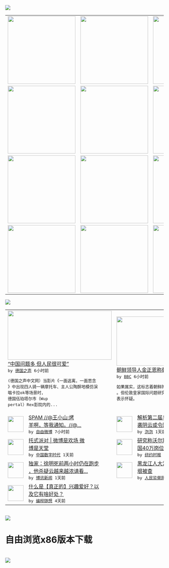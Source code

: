 

<a href="https://github.com/greatfire/z/raw/master/FreeBrowser.apk"><img src="https://raw.githubusercontent.com/greatfire/wiki/master/x/header.png" /></a><table><tr><td width="262" align="center" valign="center"><a href="https://github.com/greatfire/wiki/wiki/nyt" title="纽约时报中文网 国际纵览"><img src="https://raw.githubusercontent.com/greatfire/wiki/master/x/nyt_flag.png" width="215"/></a></td><td width="262" align="center" valign="center"><a href="https://github.com/greatfire/wiki/wiki/dw" title=""><img src="https://raw.githubusercontent.com/greatfire/wiki/master/x/dw_flag.png" width="215"/></a></td><td width="262" align="center" valign="center"><a href="https://github.com/greatfire/wiki/wiki/rmjd" title=""><img src="https://raw.githubusercontent.com/greatfire/wiki/master/x/rmjd_flag.png" width="215"/></a></td></tr><tr><td width="262" align="center" valign="center"><a href="https://github.com/paopaonetizen/website" title="泡泡 - 未经审查的互联网信息"><img src="https://raw.githubusercontent.com/greatfire/wiki/master/x/pp_flag.png" width="215"/></a></td><td width="262" align="center" valign="center"><a href="https://github.com/getlantern/mirror" title="以及自由微博和GreatFire.org官方中文论坛"><img src="https://raw.githubusercontent.com/greatfire/wiki/master/x/lantern_flag.png" width="215"/></a></td><td width="262" align="center" valign="center"><a href="https://github.com/cdtmirrors/m/" title=""><img src="https://raw.githubusercontent.com/greatfire/wiki/master/x/cdt_flag.png" width="215"/></a></td></tr><tr><td width="262" align="center" valign="center"><a href="https://github.com/program-think/blog" title="编程随想的博客"><img src="https://raw.githubusercontent.com/greatfire/wiki/master/x/pt_flag.png" width="215"/></a></td><td width="262" align="center" valign="center"><a href="https://github.com/greatfire/wiki/wiki/bbc" title=""><img src="https://raw.githubusercontent.com/greatfire/wiki/master/x/bbc_flag.png" width="215"/></a></td><td width="262" align="center" valign="center"><a href="https://github.com/freeweibo/s" title="自由微博 - 匿名和不受屏蔽的新浪微博搜索"><img src="https://raw.githubusercontent.com/greatfire/wiki/master/x/fw_flag.png" width="215"/></a></td></tr><tr><td width="262" align="center" valign="center"><a href="https://github.com/greatfire/wiki/wiki/google" title=""><img src="https://raw.githubusercontent.com/greatfire/wiki/master/x/google_flag.png" width="215"/></a></td><td width="262" align="center" valign="center"><a href="https://github.com/bxnews/boxun" title=""><img src="https://raw.githubusercontent.com/greatfire/wiki/master/x/bx_flag.png" width="215"/></a></td><td width="262" align="center" valign="center"><a href="https://github.com/greatfire/wiki/wiki/open-source" title="欢迎访问GreatFire.org开发者项目网站"><img src="https://raw.githubusercontent.com/greatfire/wiki/master/x/open-source_flag.png" width="215"/></a></td></tr></table><img src="https://raw.githubusercontent.com/greatfire/wiki/master/x/newsfeed text.png" /><table cols="4"><tr><td colspan="2" width="380"><a href="http://dw.com/p/1HLYM?maca=chi-GK-text-greatfire-all-chinese-15625-xml-mrss"><img src="http://www.dw.com/image/0,,18910713_302,00.jpg" width="330" height="156"/></a></br><a href="http://dw.com/p/1HLYM?maca=chi-GK-text-greatfire-all-chinese-15625-xml-mrss">“中国问题多 但人民很可爱”</a></br><kbd> by <a href="http://dw.de">德国之声</a> 6小时前 </kbd></br><pre>(德国之声中文网）当影片《一面逃离，一面思念<br/>》中出现四人骑一辆摩托车、主人公陶醉地模仿演<br/>唱卡拉ok等场景时， 德国伍珀塔尔市（Wup<br/>pertal）Rex影院内的...</pre></td><td colspan="2" width="380"><a href="http://www.bbc.com/zhongwen/simp/world/2015/12/151210_korea_h_bomb"><img src="http://a.files.bbci.co.uk/worldservice/live/assets/images/2015/12/10/151210104254_kim_jong_un__144x81_epa_nocredit.jpg" width="330" height="156"/></a></br><a href="http://www.bbc.com/zhongwen/simp/world/2015/12/151210_korea_h_bomb">朝鲜领导人金正恩称朝鲜已有氢弹</a></br><kbd> by <a href="http://www.bbc.co.uk/zhongwen/simp">BBC</a> 6小时前 </kbd></br><pre>如果属实，这标志着朝鲜的核能力取得了显著进展<br/>。但伦敦皇家国际问题研究所的亚洲项目专家对此<br/>表示怀疑。</pre></td></tr><tr><td><img src="http://ww2.sinaimg.cn/large/006eJCSZjw1eyulr3cxluj30zk0qojwp.jpg" width="50" height="50"/></td><td width="280"><a href="https://freeweibo.com/weibo/3918651524554151">SPAM  //@王小山:烤<br/>羊啊，等我通知。//@...</a></br><kbd> by <a href="https://freeweibo.com/">自由微博</a> 7小时前 </kbd></td><td><img src="https://raw.githubusercontent.com/greatfire/wiki/master/x/pp_logo.png" width="50" height="50"/></td><td width="280"><a href="https://pao-pao.net/article/649">解析第二届乌镇局域网大会：恐<br/>袭阴云或令网络失去自由</a></br><kbd> by <a href="https://pao-pao.net">泡泡</a> 1天前 </kbd></td></tr><tr><td><img src="http://chinadigitaltimes.net/chinese/files/2015/12/11Jdma.jpg" width="50" height="50"/></td><td width="280"><a href="http://feedproxy.google.com/~r/chinadigitaltimes/yqjh/~3/wAaFvyt_t1U/">托式派对 | 微博是欢场 微<br/>博是天堂</a></br><kbd> by <a href="http://chinadigitaltimes.net/chinese/">中国数字时代</a> 1天前 </kbd></td><td><img src="http://static01.nyt.com/images/2015/12/09/business/09walmart/09walmart-articleLarge.jpg" width="50" height="50"/></td><td width="280"><a href="https://d3qlz4p8smvoli.cloudfront.net/business/20151210/c10walmart/">研究称沃尔玛进口中国商品致美<br/>国40万岗位流失</a></br><kbd> by <a href="http://m.cn.nytimes.com/">纽约时报</a> 1天前 </kbd></td></tr><tr><td><img src="https://raw.githubusercontent.com/greatfire/wiki/master/x/bx_logo.png" width="50" height="50"/></td><td width="280"><a href="http://www.boxun.com/news/gb/china/2015/12/201512100950.shtml">独家：徐明死前两小时仍在跑步<br/>，他杀疑云越来越浓请看...</a></br><kbd> by <a href="http://www.boxun.com">博讯新闻</a> 1天前 </kbd></td><td><img src="http://www.rmjdw.com/uploads/allimg/151208/11300J560-0.jpg" width="50" height="50"/></td><td width="280"><a href="http://www.rmjdw.com//fanfuqianshao/20151208/15246.html">黑龙江人大常委会党组书记盖如<br/>垠被查 </a></br><kbd> by <a href="http://www.rmjdw.com/">人民监督网</a> 2天前 </kbd></td></tr><tr><td><img src="https://raw.githubusercontent.com/greatfire/wiki/master/x/pt_logo.png" width="50" height="50"/></td><td width="280"><a href="http://feedproxy.google.com/~r/programthink/~3/dK8n2h7V2vA/Hobbies-and-Interests.html">什么是【真正的】兴趣爱好？以<br/>及它有啥好处？</a></br><kbd> by <a href="http://program-think.blogspot.com">编程随想</a> 4天前 </kbd></td></table></br><a href="https://github.com/greatfire/z/raw/master/FreeBrowser.apk"><img src="https://raw.githubusercontent.com/greatfire/wiki/master/x/download app.png" /></a><h1>自由浏览x86版本下载<h1><a href="https://github.com/greatfire/z/raw/master/FreeBrowser-x86.apk"><img src="https://raw.githubusercontent.com/greatfire/images/master/fb86.qr.png" /></a>